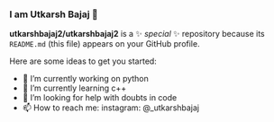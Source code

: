 ### I am Utkarsh Bajaj 👋

**utkarshbajaj2/utkarshbajaj2** is a ✨ _special_ ✨ repository because its `README.md` (this file) appears on your GitHub profile.

Here are some ideas to get you started:

- 🔭 I’m currently working on python
- 🌱 I’m currently learning c++ 
- 🤔 I’m looking for help with doubts in code
- 📫 How to reach me: instagram: @_utkarshbajaj

